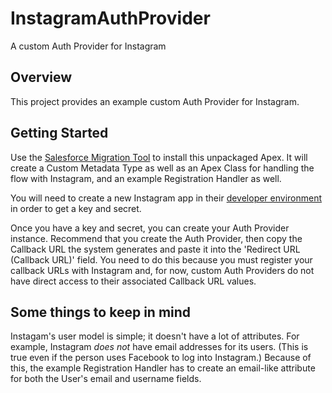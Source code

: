 InstagramAuthProvider
=====================

A custom Auth Provider for Instagram

Overview
--------
This project provides an example custom Auth Provider for Instagram. 

Getting Started
---------------
Use the [Salesforce Migration Tool](https://developer.salesforce.com/docs/atlas.en-us.daas.meta/daas/meta_development.htm) to install this unpackaged Apex. It will create a Custom Metadata Type as well as an Apex Class for handling the flow with Instagram, and an example Registration Handler as well.

You will need to create a new Instagram app in their [developer environment](https://www.instagram.com/developer/) in order to get a key and secret.

Once you have a key and secret, you can create your Auth Provider instance. Recommend that you create the Auth Provider, then copy the Callback URL the system generates and paste it into the 'Redirect URL (Callback URL)' field. You need to do this because you must register your callback URLs with Instagram and, for now, custom Auth Providers do not have direct access to their associated Callback URL values.

Some things to keep in mind
--------------------------
Instagam's user model is simple; it doesn't have a lot of attributes. For example, Instagram *does not* have email addresses for its users. (This is true even if the person uses Facebook to log into Instagram.) Because of this, the example Registration Handler has to create an email-like attribute for both the User's email and username fields.
